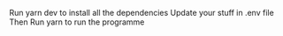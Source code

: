 Run yarn dev to install all the dependencies
Update your stuff in .env file
Then Run yarn to run the programme
